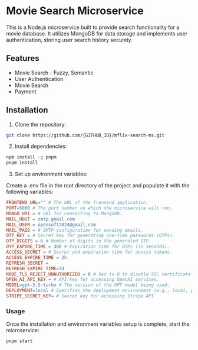 # Movie Search Microservice

This is a Node.js microservice built to provide search functionality for a movie database. It utilizes MongoDB for data storage and implements user authentication, storing user search history securely.

## Features
- Movie Search - Fuzzy, Semantic
- User Authentication
- Movie Search
- Payment

## Installation

1. Clone the repository:

```bash
git clone https://github.com/{GITHUB_ID}/mflix-search-ms.git
```

2. Install dependencies:
```bash
npm install -g pnpm
pnpm install
```

3. Set up environment variables:

Create a .env file in the root directory of the project and populate it with the following variables:

```makefile
FRONTEND_URL="" # The URL of the frontend application.
PORT=5000 # The port number on which the microservice will run.
MONGO_URI = # URI for connecting to MongoDB.
MAIL_HOST = smtp.gmail.com
MAIL_USER = opensoft2024@gmail.com
MAIL_PASS = # SMTP configuration for sending emails. 
OTP_KEY = # Secret key for generating one-time passwords (OTPs).
OTP_DIGITS = 6 # Number of digits in the generated OTP.
OTP_EXPIRE_TIME = 300 # Expiration time for OTPs (in seconds).
ACCESS_SECRET = # Secret and expiration time for access tokens.
ACCESS_EXPIRE_TIME = 2h
REFRESH_SECRET = 
REFRESH_EXPIRE_TIME=7d
NODE_TLS_REJECT_UNAUTHORIZED = 0 # Set to 0 to disable SSL certificate validation (not recommended for production).
OPEN_AI_API_KEY = # API key for accessing OpenAI services.  
MODEL=gpt-3.5-turbo # The version of the GPT model being used.
DEPLOYMENT=local # Specifies the deployment environment (e.g., local, production).
STRIPE_SECRET_KEY= # Secret key for accessing Stripe API 
```

### Usage
Once the installation and environment variables setup is complete, start the microservice:

```bash
pnpm start
```